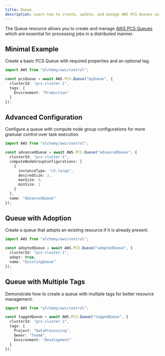 ```yaml
---
title: Queue
description: Learn how to create, update, and manage AWS PCS Queues using Alchemy Cloud Control.
---
```



The Queue resource allows you to create and manage [AWS PCS Queues](https://docs.aws.amazon.com/pcs/latest/userguide/) which are essential for processing jobs in a distributed manner.

## Minimal Example

Create a basic PCS Queue with required properties and an optional tag.

```ts
import AWS from "alchemy/aws/control";

const pcsQueue = await AWS.PCS.Queue("myQueue", {
  clusterId: "pcs-cluster-1",
  tags: {
    Environment: "Production"
  }
});
```

## Advanced Configuration

Configure a queue with compute node group configurations for more granular control over task execution.

```ts
import AWS from "alchemy/aws/control";

const advancedQueue = await AWS.PCS.Queue("advancedQueue", {
  clusterId: "pcs-cluster-1",
  computeNodeGroupConfigurations: [
    {
      instanceType: "c5.large",
      desiredSize: 2,
      maxSize: 5,
      minSize: 1
    }
  ],
  name: "AdvancedQueue"
});
```

## Queue with Adoption

Create a queue that adopts an existing resource if it is already present.

```ts
import AWS from "alchemy/aws/control";

const adoptedQueue = await AWS.PCS.Queue("adoptedQueue", {
  clusterId: "pcs-cluster-1",
  adopt: true,
  name: "ExistingQueue"
});
```

## Queue with Multiple Tags

Demonstrate how to create a queue with multiple tags for better resource management.

```ts
import AWS from "alchemy/aws/control";

const taggedQueue = await AWS.PCS.Queue("taggedQueue", {
  clusterId: "pcs-cluster-1",
  tags: {
    Project: "DataProcessing",
    Owner: "TeamA",
    Environment: "Development"
  }
});
```
